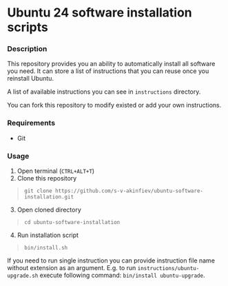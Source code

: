 # Ubuntu 24 software installation scripts
### Description
This repository provides you an ability to automatically install all software
you need. It can store a list of instructions that you can reuse once you reinstall Ubuntu.

A list of available instructions you can see in `instructions` directory.

You can fork this repository to modify existed or add your own instructions. 

### Requirements
* Git

### Usage
1. Open terminal (`CTRL+ALT+T`)
2. Clone this repository
> `git clone https://github.com/s-v-akinfiev/ubuntu-software-installation.git`
3. Open cloned directory
> `cd ubuntu-software-installation`
4. Run installation script
> `bin/install.sh`

If you need to run single instruction you can provide instruction file name without extension as an argument. 
E.g. to run `instructions/ubuntu-upgrade.sh` execute following command:  `bin/install ubuntu-upgrade`.
